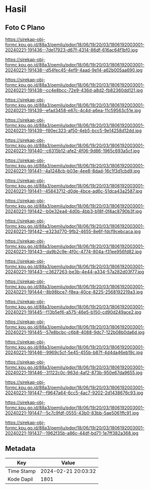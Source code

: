 # Hasil

## Foto C Plano

https://sirekap-obj-formc.kpu.go.id/88a3/pemilu/pdpr/18/06/19/20/03/1806192003001-20240221-191436--7de17923-d67f-4314-86df-616ac64f1bf0.jpg

https://sirekap-obj-formc.kpu.go.id/88a3/pemilu/pdpr/18/06/19/20/03/1806192003001-20240221-191438--d54fec45-4ef9-4aad-9e14-a62b005aa690.jpg

https://sirekap-obj-formc.kpu.go.id/88a3/pemilu/pdpr/18/06/19/20/03/1806192003001-20240221-191438--cc4e8bcc-72e9-436d-a8d2-fb82360dd121.jpg

https://sirekap-obj-formc.kpu.go.id/88a3/pemilu/pdpr/18/06/19/20/03/1806192003001-20240221-191439--efad3458-e67c-4c4d-a6ea-11c59563c51e.jpg

https://sirekap-obj-formc.kpu.go.id/88a3/pemilu/pdpr/18/06/19/20/03/1806192003001-20240221-191439--f80ec323-af50-4eb5-bcc5-9e14258d12dd.jpg

https://sirekap-obj-formc.kpu.go.id/88a3/pemilu/pdpr/18/06/19/20/03/1806192003001-20240221-191440--c6315b12-afe2-4f06-9d86-1965c693a5cf.jpg

https://sirekap-obj-formc.kpu.go.id/88a3/pemilu/pdpr/18/06/19/20/03/1806192003001-20240221-191441--4a1248cb-b03e-4ee8-8dad-16c1f3d1cbd9.jpg

https://sirekap-obj-formc.kpu.go.id/88a3/pemilu/pdpr/18/06/19/20/03/1806192003001-20240221-191441--45843712-d0de-4bce-ad6c-51dca43a2587.jpg

https://sirekap-obj-formc.kpu.go.id/88a3/pemilu/pdpr/18/06/19/20/03/1806192003001-20240221-191442--b0e32ea4-4d0b-4bb3-b18f-0f4ac8790b3f.jpg

https://sirekap-obj-formc.kpu.go.id/88a3/pemilu/pdpr/18/06/19/20/03/1806192003001-20240221-191442--e323d770-9fb2-4655-8e6f-fdcf9cebcaca.jpg

https://sirekap-obj-formc.kpu.go.id/88a3/pemilu/pdpr/18/06/19/20/03/1806192003001-20240221-191443--da9b2c9e-4f0c-4774-804a-f31ee956fd82.jpg

https://sirekap-obj-formc.kpu.go.id/88a3/pemilu/pdpr/18/06/19/20/03/1806192003001-20240221-191443--c3627263-be3b-4e44-a334-57a282d03f77.jpg

https://sirekap-obj-formc.kpu.go.id/88a3/pemilu/pdpr/18/06/19/20/03/1806192003001-20240221-191444--8b98bce7-f8ea-40ce-8225-2568192219a3.jpg

https://sirekap-obj-formc.kpu.go.id/88a3/pemilu/pdpr/18/06/19/20/03/1806192003001-20240221-191445--f13b5ef6-a575-46e5-b150-cd90d249ace2.jpg

https://sirekap-obj-formc.kpu.go.id/88a3/pemilu/pdpr/18/06/19/20/03/1806192003001-20240221-191445--57e8bcbc-c6b8-4088-9dc7-122b08b0da6d.jpg

https://sirekap-obj-formc.kpu.go.id/88a3/pemilu/pdpr/18/06/19/20/03/1806192003001-20240221-191446--9969c5cf-5e45-455b-b87f-4d4da46eb19c.jpg

https://sirekap-obj-formc.kpu.go.id/88a3/pemilu/pdpr/18/06/19/20/03/1806192003001-20240221-191446--31122c0c-963d-4af2-873b-950e67da9655.jpg

https://sirekap-obj-formc.kpu.go.id/88a3/pemilu/pdpr/18/06/19/20/03/1806192003001-20240221-191447--f9647a64-6cc5-4ac7-9202-2d1438676c93.jpg

https://sirekap-obj-formc.kpu.go.id/88a3/pemilu/pdpr/18/06/19/20/03/1806192003001-20240221-191447--5c7c9fdf-0555-43b0-83bb-5ae5061ffc91.jpg

https://sirekap-obj-formc.kpu.go.id/88a3/pemilu/pdpr/18/06/19/20/03/1806192003001-20240221-191437--1962f35b-a86c-44df-bd71-1e7ff382a368.jpg


## Metadata

| Key        | Value               |
| ---------- | ------------------- |
| Time Stamp | 2024-02-21 20:03:32 |
| Kode Dapil | 1801                |



